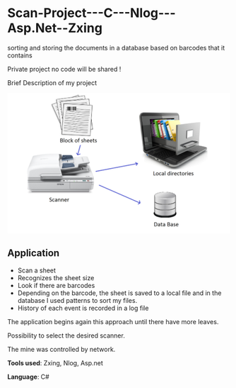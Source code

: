 # Scan-Project---C---Nlog---Asp.Net--Zxing
 sorting and storing the documents in a database based on barcodes that it contains

Private project no code will be shared !

Brief Description of my project

![](https://github.com/crambille/Scan-Project---C---Nlog---Asp.Net--Zxing/blob/master/scanproject.png)

## Application
* Scan a sheet
* Recognizes the sheet size
* Look if there are barcodes
* Depending on the barcode, the sheet is saved to a local file and in the database
I used patterns to sort my files.
* History of each event is recorded in a log file

The application begins again this approach until there have more leaves.

Possibility to select the desired scanner.

The mine was controlled by network.




**Tools used**: Zxing, Nlog, Asp.net

**Language**: C#
